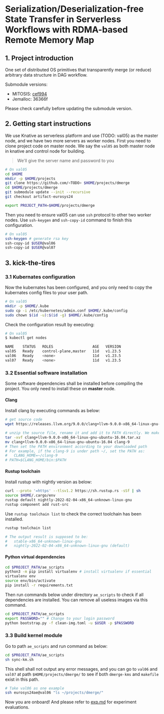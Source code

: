 # Serialization/Deserialization-free State Transfer in Serverless Workflows with RDMA-based Remote Memory Map

## 1. Project introduction

One set of distributed OS primitives that transparently merge (or reduce) arbitrary data structure in DAG workflow.

Submodule versions: 

- MITOSIS: [cef994](https://ipads.se.sjtu.edu.cn:1312/distributed-rdma-serverless/mitosis-project/mitosis/-/commit/cef994c32580f27f730716462dd602a95bdb9c75)
- Jemalloc: 36366f

Please check carefully before updating the submodule version.

## 2. Getting start instructions

We use Knative as serverless platform and use (TODO: val05) as the master node, and we have two more servers as worker nodes. First you need to clone project code on master node.  We say the `val05` as both master node in knative and control node for building. 

> We'll give the server name and password to you

```bash
# On val05
cd $HOME
mkdir -p $HOME/projects
git clone https://github.com/<TODO> $HOME/projects/dmerge
cd $HOME/projects/dmerge
git submodule update --init --recursive
git checkout artifact-eurosys24

export PROJECT_PATH=$HOME/projects/dmerge
```

Then you need to ensure val05 can use `ssh` protocol to other two worker nodes. Use `ssh-keygen` and  `ssh-copy-id` command to finish this configuration.

```sh
# On val05
ssh-keygen # generate rsa key
ssh-copy-id $USER@val06
ssh-copy-id $USER@val07
```



## 3. kick-the-tires

### 3.1 Kubernates configuration

Now the kubernates has been configured, and you only need to copy the kubernates config files to your user path.

```sh
# On val05
mkdir -p $HOME/.kube
sudo cp -i /etc/kubernetes/admin.conf $HOME/.kube/config
sudo chown $(id -u):$(id -g) $HOME/.kube/config
```

Check the configuration result by executing:

```sh
# On val05
$ kubectl get nodes

NAME    STATUS   ROLES                  AGE   VERSION
val05   Ready    control-plane,master   11d   v1.23.5
val06   Ready    <none>                 11d   v1.23.5
val07   Ready    <none>                 11d   v1.23.5
```



### 3.2 Essential software installation

Some software dependencies shall be installed before compiling the project. You only need to install these on **master** node.

#### Clang 

Install clang by executing commands as below:

```bash
# get source code
wget https://releases.llvm.org/9.0.0/clang+llvm-9.0.0-x86_64-linux-gnu-ubuntu-16.04.tar.xz

# unzip the source file, rename it and add it to PATH directly. We make bash as an example.
tar -xvf clang+llvm-9.0.0-x86_64-linux-gnu-ubuntu-16.04.tar.xz
mv clang+llvm-9.0.0-x86_64-linux-gnu-ubuntu-16.04 clang-9
# Then set the PATH environment according to your downloaded path
# For example, if the clang-9 is under path ~/, set the PATH as:
#	CLANG_HOME=~/clang-9
# PATH=$CLANG_HOME/bin:$PATH
```

#### Rustup toolchain

Install rustup with nightly version as below:

```sh
curl --proto '=https' --tlsv1.2 https://sh.rustup.rs -sSf | sh
source $HOME/.cargo/env
rustup default nightly-2022-02-04-x86_64-unknown-linux-gnu
rustup component add rust-src
```

Use `rustup toolchain list` to check the correct toolchain has been installed.

```sh
rustup toolchain list

# The output result is supposed to be:
#   stable-x86_64-unknown-linux-gnu
#   nightly-2022-02-04-x86_64-unknown-linux-gnu (default)
```

#### Python virtual dependencies

```sh
cd $PROJECT_PATH/ae_scripts
python3 -m pip install virtualenv # install virtualenv if essential
virtualenv env
source env/bin/activate
pip install -r requirements.txt
```

Then run commands below under directory `ae_scripts` to check if all dependencies are installed. You can remove all useless images via this command.

```sh
cd $PROJECT_PATH/ae_scripts
export PASSWORD="" # Change to your login password
python bootstrap.py -f clean-img.toml -u $USER -p $PASSWORD 
```



### 3.3 Build kernel module

Go to path `ae_scripts` and run command as below:

```sh
cd $PROJECT_PATH/ae_scripts
sh sync-km.sh
```

This shell shall not output any error messages, and you can go to `val06` and `val07` at path `$HOME/projects/dmerge/` to see if both `dmerge-kms` and `makefile` exist in this path.

```sh
# Take val06 as one example
ssh eurosys24ae@val06 "ls ~/projects/dmerge/"
```

Now you are onboard! And please refer to [exp.md](./docs/exp.md) for experiment evaluations.
